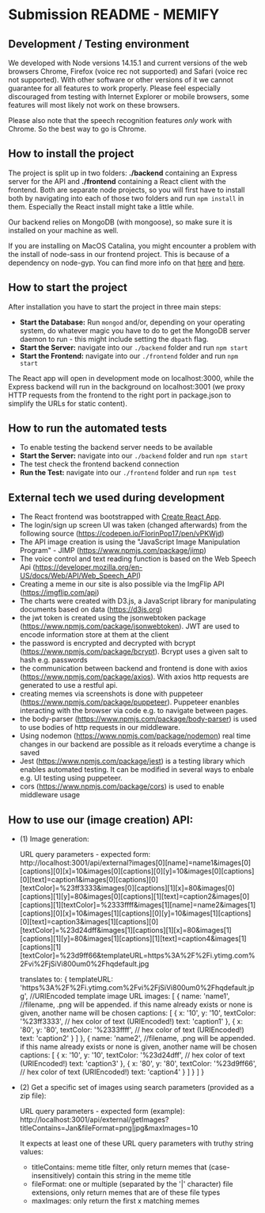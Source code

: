 # Submission README - MEMIFY

## Development / Testing environment

We developed with Node versions 14.15.1 and current versions of the web browsers Chrome, Firefox (voice rec not supported) and Safari (voice rec not supported). With other software or other versions of it we cannot guarantee for all features to work properly. Please feel especially discouraged from testing with Internet Explorer or mobile browsers, some features will most likely not work on these browsers. 

Please also note that the speech recognition features *only* work with Chrome.
So the best way to go is Chrome.

## How to install the project

The project is split up in two folders: **./backend** containing an Express server for the API and **./frontend** containing a React client with the frontend. Both are separate node projects, so you will first have to install both by navigating into each of those two folders and run ``npm install`` in them. Especially the React install might take a little while.

Our backend relies on MongoDB (with mongoose), so make sure it is installed on your machine as well.

If you are installing on MacOS Catalina, you might encounter a problem with the install of node-sass in our frontend project. This is because of a dependency on node-gyp. You can find more info on that [here](https://github.com/nodejs/node-gyp#installation) and [here](https://github.com/nodejs/node-gyp/blob/master/macOS_Catalina.md).

## How to start the project

After installation you have to start the project in three main steps:

- **Start the Database:** Run `mongod` and/or, depending on your operating system, do whatever magic you have to do to get the MongoDB server daemon to run - this might include setting the `dbpath` flag.
- **Start the Server:** navigate into our `./backend` folder and run ``npm start``
- **Start the Frontend:** navigate into our `./frontend` folder and run ``npm start``

The React app will open in development mode on localhost:3000, while the Express backend will run in the background on localhost:3001 (we proxy HTTP requests from the frontend to the right port in package.json to simplify the URLs for static content).

## How to run the automated tests

- To enable testing the backend server needs to be available
- **Start the Server:** navigate into our `./backend` folder and run ``npm start``
- The test check the frontend backend connection
- **Run the Test:** navigate into our `./frontend` folder and run ``npm test``
## External tech we used during development

- The React frontend was bootstrapped with [Create React App](https://github.com/facebook/create-react-app).
- The login/sign up screen UI was taken (changed afterwards) from the following source (https://codepen.io/FlorinPop17/pen/vPKWjd)
- The API image creation is using the "JavaScript Image Manipulation Program"  - JIMP (https://www.npmjs.com/package/jimp)
- The voice control and text reading function is based on the Web Speech Api (https://developer.mozilla.org/en-US/docs/Web/API/Web_Speech_API)
- Creating a meme in our site is also possible via the ImgFlip API (https://imgflip.com/api)
- The charts were created with D3.js, a JavaScript library for manipulating documents based on data (https://d3js.org)
- the jwt token is created using the jsonwebtoken package (https://www.npmjs.com/package/jsonwebtoken). JWT are used to encode information store at them at the client
- the password is encrypted and decrypted with bcrypt (https://www.npmjs.com/package/bcrypt). Bcrypt uses a given salt to hash e.g. passwords 
- the communication between backend and frontend is done with axios (https://www.npmjs.com/package/axios). With axios http requests are generated to use a restful api.
- creating memes via screenshots is done with puppeteer (https://www.npmjs.com/package/puppeteer). Puppeteer enanbles interacting with the browser via code e.g. to navigate between pages.
- the body-parser (https://www.npmjs.com/package/body-parser) is used to use bodies of http requests in our middleware.
- Using nodemon (https://www.npmjs.com/package/nodemon) real time changes in our backend are possible as it reloads everytime a change is saved
- Jest (https://www.npmjs.com/package/jest) is a testing library which enables automated testing. It can be modified in several ways to enbale e.g. UI testing using puppeteer.
- cors (https://www.npmjs.com/package/cors) is used to enable middleware usage

## How to use our (image creation) API:

- (1) Image generation: 

    URL query parameters - expected form:
    http://localhost:3001/api/external?images[0][name]=name1&images[0][captions][0][x]=10&images[0][captions][0][y]=10&images[0][captions][0][text]=caption1&images[0][captions][0][textColor]=%23ff3333&images[0][captions][1][x]=80&images[0][captions][1][y]=80&images[0][captions][1][text]=caption2&images[0][captions][1][textColor]=%2333ffff&images[1][name]=name2&images[1][captions][0][x]=10&images[1][captions][0][y]=10&images[1][captions][0][text]=caption3&images[1][captions][0][textColor]=%23d24dff&images[1][captions][1][x]=80&images[1][captions][1][y]=80&images[1][captions][1][text]=caption4&images[1][captions][1][textColor]=%23d9ff66&templateURL=https%3A%2F%2Fi.ytimg.com%2Fvi%2FjSiVi800um0%2Fhqdefault.jpg

    translates to:
    {
        templateURL: 'https%3A%2F%2Fi.ytimg.com%2Fvi%2FjSiVi800um0%2Fhqdefault.jpg', //URIEncoded template image URL
        images: [
            {
                name: 'name1', //filename, .png will be appended. if this name already exists or none is given, another name will be chosen
                captions: [
                    {
                        x: '10',
                        y: '10',
                        textColor: '%23ff3333', // hex color of text (URIEncoded!)
                        text: 'caption1'
                    },
                    {
                        x: '80',
                        y: '80',
                        textColor: '%2333ffff', // hex color of text (URIEncoded!)
                        text: 'caption2'
                    }
                ]
            },
            {
                name: 'name2', //filename, .png will be appended. if this name already exists or none is given, another name will be chosen
                captions: [
                    {
                        x: '10',
                        y: '10',
                        textColor: '%23d24dff', // hex color of text (URIEncoded!)
                        text: 'caption3'
                    },
                    {
                        x: '80',
                        y: '80',
                        textColor: '%23d9ff66', // hex color of text (URIEncoded!)
                        text: 'caption4'
                    }
                ]
            }
        ]
    } 


- (2) Get a specific set of images using search parameters (provided as a zip file):

    URL query parameters - expected form (example):
    http://localhost:3001/api/external/getImages?titleContains=Jan&fileFormat=png|jpg&maxImages=10

    It expects at least one of these URL query parameters with truthy string values:

     - titleContains: meme title filter, only return memes that (case-insensitively) contain this string in the meme title
     - fileFormat: one or multiple (separated by the '|' character) file extensions, only return memes that are of these file types
     - maxImages: only return the first x matching memes

  
    